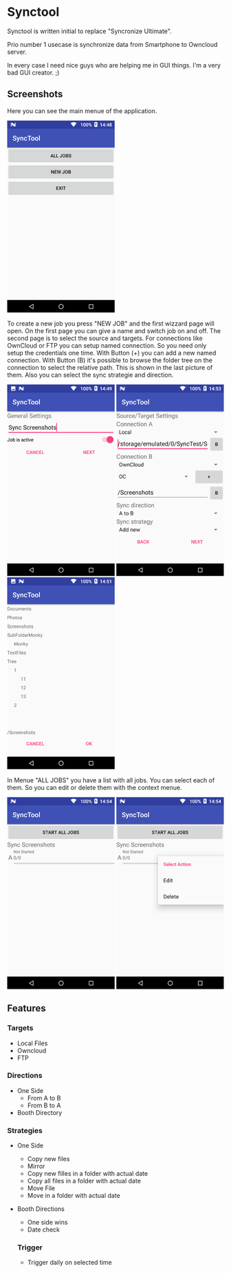 # Synctool
Synctool is written initial to replace "Syncronize Ultimate".

Prio number 1 usecase is synchronize data from Smartphone to Owncloud server.

In every case I need nice guys who are helping me in GUI things. I'm a very bad GUI creator. ;)

## Screenshots
Here you can see the main menue of the application.

<img src="docu/MainMenue.png" width="250" alt="Main Menue">

To create a new job you press "NEW JOB" and the first wizzard page will open. On the first page you can give a name and switch job on and off. The second page is to select the source and targets. For connections like OwnCloud or FTP you can setup named connection. So you need only setup the credentials one time. With Button (+) you can add a new named connection. With Button (B) it's possible to browse the folder tree on the connection to select the relative path. This is shown in the last picture of them.
Also you can select the sync strategie and direction.

<img src="docu/NewJob1.png" width="250" alt="First Wizzard Page"> <img src="docu/NewJob2.png" width="250" alt="Second Wizzard Page">
<img src="docu/FolderBrowser.png" width="250" alt="Browser">

In Menue "ALL JOBS" you have a list with all jobs. You can select each of them. So you can edit or delete them with the context menue.

<img src="docu/AllJobs.png" width="250" alt="All Jobs"> <img src="docu/AllJobsContextMenue.png" width="250" alt="Second Wizzard Page">

## Features
### Targets
- Local Files
- Owncloud
- FTP

### Directions
- One Side
  - From A to B
  - From B to A
- Booth Directory
 
### Strategies
- One Side
  - Copy new files
  - Mirror
  - Copy new filles in a folder with actual date
  - Copy all files in a folder with actual date
  - Move File
  - Move in a folder with actual date
- Booth Directions
  - One side wins
  - Date check
  
  ### Trigger
   - Trigger daily on selected time
